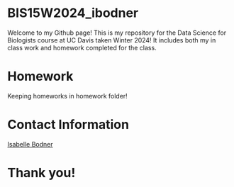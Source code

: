 # BIS15W2024_ibodner
Welcome to my Github page! This is my repository for the Data Science for Biologists course at UC Davis taken Winter 2024! It includes both my in class work and homework completed for the class. 
# Homework
Keeping homeworks in homework folder!
# Contact Information  
[Isabelle Bodner](ilbodner)  
# Thank you!

